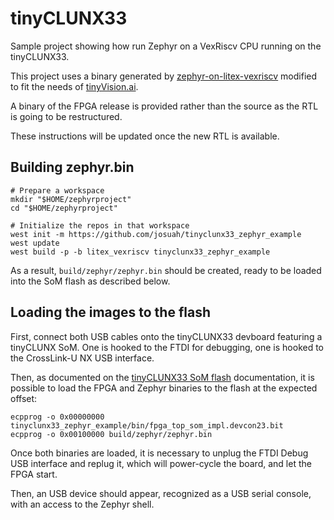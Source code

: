 # tinyCLUNX33

Sample project showing how run Zephyr on a VexRiscv CPU running on the
tinyCLUNX33.

This project uses a binary generated by
[zephyr-on-litex-vexriscv](https://github.com/litex-hub/zephyr-on-litex-vexriscv)
modified to fit the needs of [tinyVision.ai](https://tinyvision.ai/).

A binary of the FPGA release is provided rather than the source as the RTL is
going to be restructured.

These instructions will be updated once the new RTL is available.

## Building zephyr.bin

```
# Prepare a workspace
mkdir "$HOME/zephyrproject"
cd "$HOME/zephyrproject"

# Initialize the repos in that workspace
west init -m https://github.com/josuah/tinyclunx33_zephyr_example
west update
west build -p -b litex_vexriscv tinyclunx33_zephyr_example
```

As a result, `build/zephyr/zephyr.bin` should be created, ready  to be loaded
into the SoM flash as described below.

## Loading the images to the flash

First, connect both USB cables onto the tinyCLUNX33 devboard featuring  a
tinyCLUNX SoM.
One is hooked to the FTDI for debugging, one is hooked to the CrossLink-U NX
USB interface.

Then, as documented on the
[tinyCLUNX33 SoM flash](https://tinyclunx33.tinyvision.ai/md_som_flash.html)
documentation, it is possible to load the FPGA and Zephyr binaries to the flash
at the expected offset:

```
ecpprog -o 0x00000000 tinyclunx33_zephyr_example/bin/fpga_top_som_impl.devcon23.bit
ecpprog -o 0x00100000 build/zephyr/zephyr.bin
```

Once both binaries are loaded, it is necessary to unplug the FTDI Debug USB
interface and replug it, which will power-cycle the board, and let the FPGA
start.

Then, an USB device should appear, recognized as a USB serial console, with
an access to the Zephyr shell.

